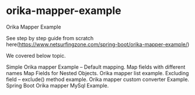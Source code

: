 # orika-mapper-example
Orika Mapper Example

See step by step guide from scratch here(https://www.netsurfingzone.com/spring-boot/orika-mapper-example/)

We covered below topic.

Simple Orika mapper Example – Default mapping.
Map fields with different names
Map Fields for Nested Objects.
Orika mapper list example.
Excluding field – exclude() method example.
Orika mapper custom converter Example.
Spring Boot Orika mapper MySql Example.

